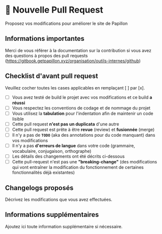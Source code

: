 # 🚀 Nouvelle Pull Request

Proposez vos modifications pour améliorer le site de Papillon

## Informations importantes

Merci de vous référer à la documentation sur la contribution si vous avez des questions à propos des pull requests (https://gitbook.getpapillon.xyz/organisation/outils-internes/github)

## Checklist d'avant pull request

Veuillez cocher toutes les cases applicables en remplaçant [ ] par [x].

- [ ] Vous avez testé de build le projet avec vos modifications et ce build **a réussi**
- [ ] Vous respectez les conventions de codage et de nommage du projet
- [ ] Vous utilisez la **tabulation** pour l'indentation afin de maintenir un code lisible
- [ ] Cette pull request **n'est pas un duplicata** d'une autre
- [ ] Cette pull request est prête à être **revue** (review) et **fusionnée** (merge)
- [ ] Il n'y a pas de **`TODO`** (aka des annotations pour du code manquant) dans vos modifications
- [ ] Il n'y a pas **d'erreurs de langue** dans votre code (grammaire, vocabulaire, conjugaison, orthographe)
- [ ] Les détails des changements ont été décrits ci-dessous
- [ ] Cette pull-request n'est pas une **"breaking-change"** (des modifications qui vont entraîner la modification du fonctionnement de certaines fonctionnalités déjà existantes)

## Changelogs proposés

Décrivez les modifications que vous avez effectuées.

## Informations supplémentaires

Ajoutez ici toute information supplémentaire si nécessaire.

